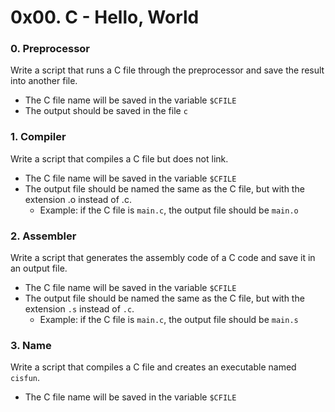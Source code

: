 # 0x00. C - Hello, World
### 0. Preprocessor
Write a script that runs a C file through the preprocessor and save the result into another file.
* The C file name will be saved in the variable `$CFILE`
* The output should be saved in the file `c`
### 1. Compiler
Write a script that compiles a C file but does not link.
* The C file name will be saved in the variable `$CFILE`
* The output file should be named the same as the C file, but with the extension .o instead of .c.
    * Example: if the C file is `main.c`, the output file should be `main.o`
### 2. Assembler
Write a script that generates the assembly code of a C code and save it in an output file.
* The C file name will be saved in the variable `$CFILE`
* The output file should be named the same as the C file, but with the extension `.s` instead of `.c`.
    * Example: if the C file is `main.c`, the output file should be `main.s`
### 3. Name
Write a script that compiles a C file and creates an executable named `cisfun`.
* The C file name will be saved in the variable `$CFILE`

